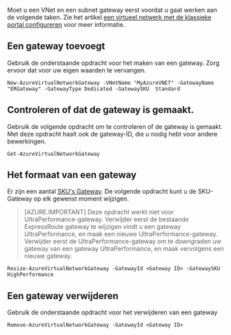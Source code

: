 Moet u een VNet en een subnet gateway eerst voordat u gaat werken aan de volgende taken. Zie het artikel [een virtueel netwerk met de klassieke portal configureren](../articles/expressroute/expressroute-howto-vnet-portal-classic.md) voor meer informatie.   

## <a name="add-a-gateway"></a>Een gateway toevoegt

Gebruik de onderstaande opdracht voor het maken van een gateway. Zorg ervoor dat voor uw eigen waarden te vervangen.

    New-AzureVirtualNetworkGateway -VNetName "MyAzureVNET" -GatewayName "ERGateway" -GatewayType Dedicated -GatewaySKU  Standard

## <a name="verify-the-gateway-was-created"></a>Controleren of dat de gateway is gemaakt.

Gebruik de volgende opdracht om te controleren of de gateway is gemaakt. Met deze opdracht haalt ook de gateway-ID, die u nodig hebt voor andere bewerkingen.

    Get-AzureVirtualNetworkGateway

## <a name="resize-a-gateway"></a>Het formaat van een gateway

Er zijn een aantal [SKU's Gateway](../articles/expressroute/expressroute-about-virtual-network-gateways.md). De volgende opdracht kunt u de SKU-Gateway op elk gewenst moment wijzigen.

>[AZURE.IMPORTANT] Deze opdracht werkt niet voor UltraPerformance-gateway. Verwijder eerst de bestaande ExpressRoute gateway te wijzigen vindt u een gateway UltraPerformance, en maak een nieuwe UltraPerformance-gateway. Verwijder eerst de UltraPerformance-gateway om te downgraden uw gateway van een gateway UltraPerformance, en maak vervolgens een nieuwe gateway. 

    Resize-AzureVirtualNetworkGateway -GatewayId <Gateway ID> -GatewaySKU HighPerformance

## <a name="remove-a-gateway"></a>Een gateway verwijderen

Gebruik de onderstaande opdracht voor het verwijderen van een gateway

    Remove-AzureVirtualNetworkGateway -GatewayId <Gateway ID>
